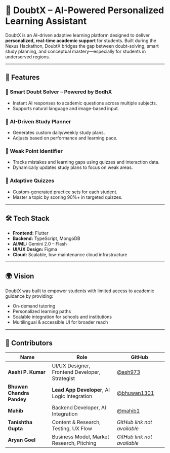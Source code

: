 # 🤖 DoubtX – AI-Powered Personalized Learning Assistant

DoubtX is an AI-driven adaptive learning platform designed to deliver **personalized, real-time academic support** for students. Built during the Nexus Hackathon, DoubtX bridges the gap between doubt-solving, smart study planning, and conceptual mastery—especially for students in underserved regions.

---

## 🚀 Features

### 📌 Smart Doubt Solver – Powered by BodhX
- Instant AI responses to academic questions across multiple subjects.
- Supports natural language and image-based input.

### 📌 AI-Driven Study Planner
- Generates custom daily/weekly study plans.
- Adjusts based on performance and learning pace.

### 📌 Weak Point Identifier
- Tracks mistakes and learning gaps using quizzes and interaction data.
- Dynamically updates study plans to focus on weak areas.

### 📌 Adaptive Quizzes
- Custom-generated practice sets for each student.
- Master a topic by scoring 90%+ in targeted quizzes.

---

## 🛠️ Tech Stack

- **Frontend:** Flutter
- **Backend:** TypeScript, MongoDB
- **AI/ML:** Gemini 2.0 – Flash
- **UI/UX Design:** Figma
- **Cloud:** Scalable, low-maintenance cloud infrastructure
---

## 🌍 Vision

DoubtX was built to empower students with limited access to academic guidance by providing:
- On-demand tutoring
- Personalized learning paths
- Scalable integration for schools and institutions
- Multilingual & accessible UI for broader reach

---

## 👥 Contributors

| Name                   | Role                                            | GitHub                                         |
|------------------------|--------------------------------------------------|------------------------------------------------|
| **Aashi P. Kumar**     | UI/UX Designer, Frontend Developer, Strategist  | [@ash973](https://github.com/ash973)           |
| **Bhuwan Chandra Pandey** | **Lead App Developer**, AI Logic Integration | [@bhuwan1301](https://github.com/bhuwan1301)   |
| **Mahib**              | Backend Developer, AI Integration               | [@mahib1](https://github.com/mahib1)           |
| **Tanishtha Gupta**    | Content & Research, Testing, UX Flow            | *GitHub link not available*                    |
| **Aryan Goel**         | Business Model, Market Research, Pitching       | *GitHub link not available*                    |


